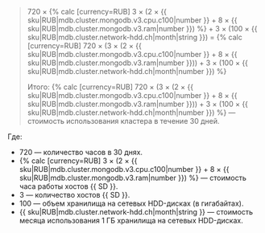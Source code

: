 > 720 × {% calc [currency=RUB] 3 × (2 × {{ sku|RUB|mdb.cluster.mongodb.v3.cpu.c100|number }} + 8 × {{ sku|RUB|mdb.cluster.mongodb.v3.ram|number }}) %} + 3 × (100&nbsp;×&nbsp;{{ sku|RUB|mdb.cluster.network-hdd.ch|month|string }}) = {% calc [currency=RUB] 720 × (3 × (2 × {{ sku|RUB|mdb.cluster.mongodb.v3.cpu.c100|number }} + 8 × {{ sku|RUB|mdb.cluster.mongodb.v3.ram|number }})) + 3 × (100 × {{ sku|RUB|mdb.cluster.network-hdd.ch|month|number }}) %}
>
> Итого: {% calc [currency=RUB] 720 × (3 × (2 × {{ sku|RUB|mdb.cluster.mongodb.v3.cpu.c100|number }} + 8 × {{ sku|RUB|mdb.cluster.mongodb.v3.ram|number }})) + 3 × (100 × {{ sku|RUB|mdb.cluster.network-hdd.ch|month|number }}) %} — стоимость использования кластера в течение 30 дней.

Где:
* 720 — количество часов в 30 днях.
* {% calc [currency=RUB] 3 × (2 × {{ sku|RUB|mdb.cluster.mongodb.v3.cpu.c100|number }} + 8 × {{ sku|RUB|mdb.cluster.mongodb.v3.ram|number }}) %} — стоимость часа работы хостов {{ SD }}.
* 3 — количество хостов {{ SD }}.
* 100 — объем хранилища на сетевых HDD-дисках (в гигабайтах).
* {{ sku|RUB|mdb.cluster.network-hdd.ch|month|string }} — стоимость месяца использования 1 ГБ хранилища на сетевых HDD-дисках.